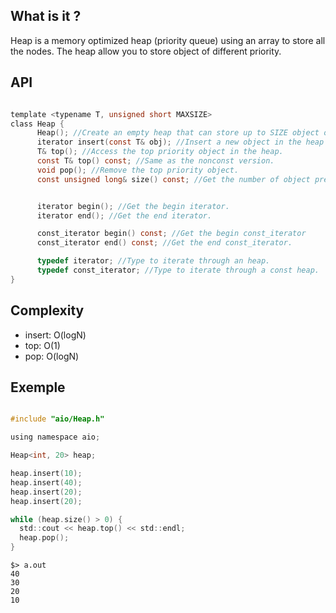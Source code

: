 ## What is it ? ##
  Heap is a memory optimized heap (priority queue) using an array to store all the nodes. The heap allow you to store object of different priority.

## API ##

```C

template <typename T, unsigned short MAXSIZE>
class Heap {
      Heap(); //Create an empty heap that can store up to SIZE object of type T.
      iterator insert(const T& obj); //Insert a new object in the heap and return an iterator to the new element. The object will be copied.
      T& top(); //Access the top priority object in the heap.
      const T& top() const; //Same as the nonconst version.
      void pop(); //Remove the top priority object.
      const unsigned long& size() const; //Get the number of object present in the heap.


      iterator begin(); //Get the begin iterator.
      iterator end(); //Get the end iterator.

      const_iterator begin() const; //Get the begin const_iterator
      const_iterator end() const; //Get the end const_iterator.

      typedef iterator; //Type to iterate through an heap.
      typedef const_iterator; //Type to iterate through a const heap.
}
```

## Complexity ##
  * insert: O(logN)
  * top: O(1)
  * pop: O(logN)

## Exemple ##
```C

#include "aio/Heap.h"

using namespace aio;

Heap<int, 20> heap;

heap.insert(10);
heap.insert(40);
heap.insert(20);
heap.insert(20);

while (heap.size() > 0) {
  std::cout << heap.top() << std::endl;
  heap.pop();
}

```

```
$> a.out
40
30
20
10
```